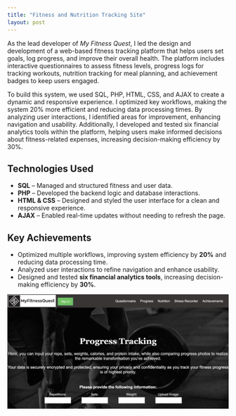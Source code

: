 ```yaml
---
title: "Fitness and Nutrition Tracking Site"
layout: post
---
```


As the lead developer of *My Fitness Quest*, I led the design and development of a web-based fitness tracking platform that helps users set goals, log progress, and improve their overall health. The platform includes interactive questionnaires to assess fitness levels, progress logs for tracking workouts, nutrition tracking for meal planning, and achievement badges to keep users engaged.  

To build this system, we used SQL, PHP, HTML, CSS, and AJAX to create a dynamic and responsive experience. I optimized key workflows, making the system 20% more efficient and reducing data processing times. By analyzing user interactions, I identified areas for improvement, enhancing navigation and usability. Additionally, I developed and tested six financial analytics tools within the platform, helping users make informed decisions about fitness-related expenses, increasing decision-making efficiency by 30%.



## Technologies Used  
- **SQL** – Managed and structured fitness and user data.  
- **PHP** – Developed the backend logic and database interactions.  
- **HTML & CSS** – Designed and styled the user interface for a clean and responsive experience.  
- **AJAX** – Enabled real-time updates without needing to refresh the page.  

## Key Achievements  
- Optimized multiple workflows, improving system efficiency by **20%** and reducing data processing time.  
- Analyzed user interactions to refine navigation and enhance usability.  
- Designed and tested **six financial analytics tools**, increasing decision-making efficiency by **30%**.

![My Fitness Quest Screenshot](/assets/MyFitnessQuest.png)  
